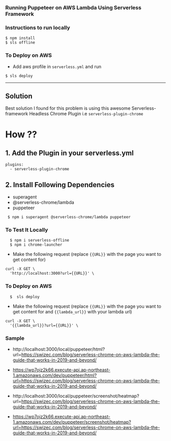 ### Running Puppeteer on AWS Lambda Using Serverless Framework

### Instructions to run locally

```
$ npm install
$ sls offline
```

### To Deploy on AWS

- Add aws profile in `serverless.yml` and run

```
$ sls deploy
```
___________

## Solution

Best solution I found for this problem is using this awesome Serverless-framework Headless Chrome Plugin i.e
`serverless-plugin-chrome`

# How ??

## 1. Add the Plugin in your serverless.yml

```
plugins:
  - serverless-plugin-chrome
```

## 2. Install Following Dependencies

- superagent
- @serverless-chrome/lambda
- puppeteer

```
 $ npm i superagent @serverless-chrome/lambda puppeteer
```

### To Test It Locally

```
  $ npm i serverless-offline
  $ npm i chrome-launcher
```

- Make the following request (replace `{{URL}}` with the page you want to get content for)

```
curl -X GET \
  'http://localhost:3000?url={{URL}}' \
```


### To Deploy on AWS

```
  $  sls deploy
```

- Make the following request (replace `{{URL}}` with the page you want to get content for and `{{lambda_url}}` with your lambda url)

```
curl -X GET \
  '{{lambda_url}}?url={{URL}}' \
```

### Sample
- http://localhost:3000/local/puppeteer/html?url=https://swizec.com/blog/serverless-chrome-on-aws-lambda-the-guide-that-works-in-2019-and-beyond/
- https://wp7ojz2k66.execute-api.ap-northeast-1.amazonaws.com/dev/puppeteer/html?url=https://swizec.com/blog/serverless-chrome-on-aws-lambda-the-guide-that-works-in-2019-and-beyond/

- http://localhost:3000/local/puppeteer/screenshot/heatmap?url=https://swizec.com/blog/serverless-chrome-on-aws-lambda-the-guide-that-works-in-2019-and-beyond/
- https://wp7ojz2k66.execute-api.ap-northeast-1.amazonaws.com/dev/puppeteer/screenshot/heatmap?url=https://swizec.com/blog/serverless-chrome-on-aws-lambda-the-guide-that-works-in-2019-and-beyond/
